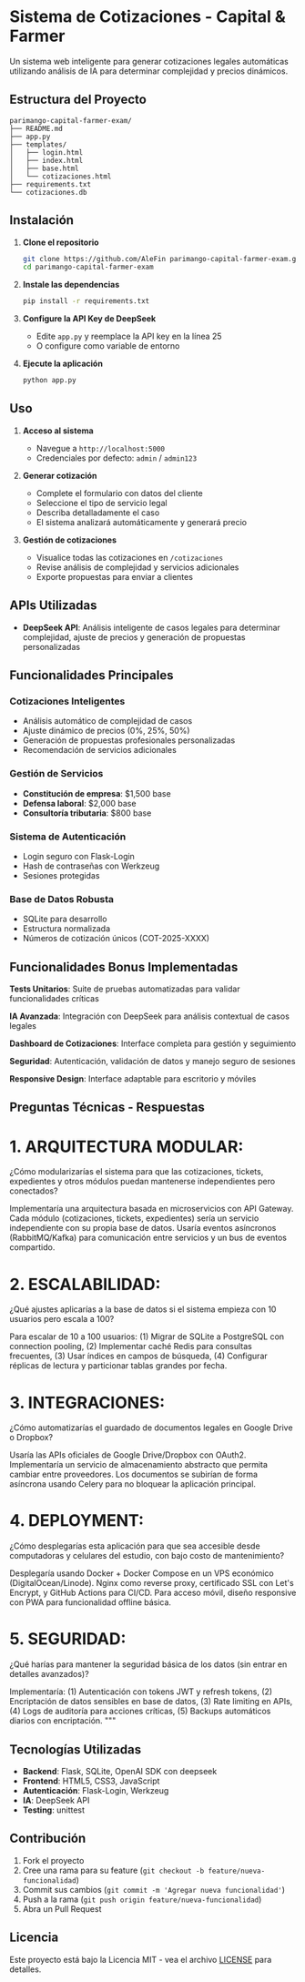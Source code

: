 # Sistema de Cotizaciones - Capital & Farmer

Un sistema web inteligente para generar cotizaciones legales automáticas utilizando análisis de IA para determinar complejidad y precios dinámicos.

## Estructura del Proyecto

```
parimango-capital-farmer-exam/
├── README.md
├── app.py
├── templates/
│   ├── login.html
│   ├── index.html
│   ├── base.html  
│   └── cotizaciones.html
├── requirements.txt
└── cotizaciones.db
```

## Instalación

1. **Clone el repositorio**
   ```bash
   git clone https://github.com/AleFin parimango-capital-farmer-exam.git
   cd parimango-capital-farmer-exam
   ```

2. **Instale las dependencias**
   ```bash
   pip install -r requirements.txt
   ```

3. **Configure la API Key de DeepSeek**
   - Edite `app.py` y reemplace la API key en la línea 25
   - O configure como variable de entorno

4. **Ejecute la aplicación**
   ```bash
   python app.py
   ```

## Uso

1. **Acceso al sistema**
   - Navegue a `http://localhost:5000`
   - Credenciales por defecto: `admin` / `admin123`

2. **Generar cotización**
   - Complete el formulario con datos del cliente
   - Seleccione el tipo de servicio legal
   - Describa detalladamente el caso
   - El sistema analizará automáticamente y generará precio

3. **Gestión de cotizaciones**
   - Visualice todas las cotizaciones en `/cotizaciones`
   - Revise análisis de complejidad y servicios adicionales
   - Exporte propuestas para enviar a clientes

## APIs Utilizadas

- **DeepSeek API**: Análisis inteligente de casos legales para determinar complejidad, ajuste de precios y generación de propuestas personalizadas

## Funcionalidades Principales

### Cotizaciones Inteligentes
- Análisis automático de complejidad de casos
- Ajuste dinámico de precios (0%, 25%, 50%)
- Generación de propuestas profesionales personalizadas
- Recomendación de servicios adicionales

### Gestión de Servicios
- **Constitución de empresa**: $1,500 base
- **Defensa laboral**: $2,000 base  
- **Consultoría tributaria**: $800 base

### Sistema de Autenticación
- Login seguro con Flask-Login
- Hash de contraseñas con Werkzeug
- Sesiones protegidas

### Base de Datos Robusta
- SQLite para desarrollo
- Estructura normalizada
- Números de cotización únicos (COT-2025-XXXX)

## Funcionalidades Bonus Implementadas

**Tests Unitarios**: Suite de pruebas automatizadas para validar funcionalidades críticas

**IA Avanzada**: Integración con DeepSeek para análisis contextual de casos legales

**Dashboard de Cotizaciones**: Interface completa para gestión y seguimiento

**Seguridad**: Autenticación, validación de datos y manejo seguro de sesiones

**Responsive Design**: Interface adaptable para escritorio y móviles

## Preguntas Técnicas - Respuestas

# 1. ARQUITECTURA MODULAR:
¿Cómo modularizarías el sistema para que las cotizaciones, tickets, expedientes y otros módulos puedan mantenerse independientes pero conectados?

Implementaría una arquitectura basada en microservicios con API Gateway. Cada módulo (cotizaciones, 
tickets, expedientes) sería un servicio independiente con su propia base de datos. Usaría eventos 
asíncronos (RabbitMQ/Kafka) para comunicación entre servicios y un bus de eventos compartido.

# 2. ESCALABILIDAD:
¿Qué ajustes aplicarías a la base de datos si el sistema empieza con 10 usuarios pero escala a 100?

Para escalar de 10 a 100 usuarios: (1) Migrar de SQLite a PostgreSQL con connection pooling, 
(2) Implementar caché Redis para consultas frecuentes, (3) Usar índices en campos de búsqueda,
(4) Configurar réplicas de lectura y particionar tablas grandes por fecha.

# 3. INTEGRACIONES:
¿Cómo automatizarías el guardado de documentos legales en Google Drive o Dropbox?

Usaría las APIs oficiales de Google Drive/Dropbox con OAuth2. Implementaría un servicio de 
almacenamiento abstracto que permita cambiar entre proveedores. Los documentos se subirían 
de forma asíncrona usando Celery para no bloquear la aplicación principal.

# 4. DEPLOYMENT:
¿Cómo desplegarías esta aplicación para que sea accesible desde computadoras y celulares del estudio, con bajo costo de mantenimiento?

Desplegaría usando Docker + Docker Compose en un VPS económico (DigitalOcean/Linode). 
Nginx como reverse proxy, certificado SSL con Let's Encrypt, y GitHub Actions para CI/CD.
Para acceso móvil, diseño responsive con PWA para funcionalidad offline básica.

# 5. SEGURIDAD:
¿Qué harías para mantener la seguridad básica de los datos (sin entrar en detalles avanzados)?

Implementaría: (1) Autenticación con tokens JWT y refresh tokens, (2) Encriptación de datos 
sensibles en base de datos, (3) Rate limiting en APIs, (4) Logs de auditoría para acciones 
críticas, (5) Backups automáticos diarios con encriptación.
"""

## Tecnologías Utilizadas

- **Backend**: Flask, SQLite, OpenAI SDK con deepseek
- **Frontend**: HTML5, CSS3, JavaScript
- **Autenticación**: Flask-Login, Werkzeug
- **IA**: DeepSeek API
- **Testing**: unittest

## Contribución

1. Fork el proyecto
2. Cree una rama para su feature (`git checkout -b feature/nueva-funcionalidad`)
3. Commit sus cambios (`git commit -m 'Agregar nueva funcionalidad'`)
4. Push a la rama (`git push origin feature/nueva-funcionalidad`)
5. Abra un Pull Request

## Licencia

Este proyecto está bajo la Licencia MIT - vea el archivo [LICENSE](LICENSE) para detalles.